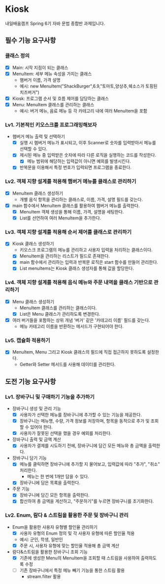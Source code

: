 # Kiosk
 내일배움캠프 Spring 6기 자바 문법 종합반 과제입니다.

## 필수 기능 요구사항
### 클래스 정의
- [x] Main: 시작 지점이 되는 클래스
- [x] MenuItem: 세부 메뉴 속성을 가지는 클래스
  - 햄버거 이름, 가격 설명
  - 예시: new MenuItem("ShackBurger",6.9,"토마토,양상추,쉑소스가 토핑된 치즈버거")
- [x] Kiosk: 프로그램 순서 및 흐름 제어를 담당하는 클래스
- [x] Menu: MenuItem 클래스를 관리하는 클래스
  - 예시: 버거 메뉴, 음료 메뉴 등 각 카테고리 내에 여러 MenuItem을 포함
### Lv1. 기본적인 키오스크를 프로그래밍해보자
- 햄버거 메뉴 출력 및 선택하기
  - [x] 실행 시 햄버거 메뉴가 표시되고, 이후 Scanner로 숫자를 입력받아서 메뉴를 선택할 수 있다.
  - [x] 제시된 메뉴 중 입력받은 숫자에 따라 다른 로직을 실행하는 코드를 작성한다.
    - [x] 메뉴 범위에 해당하는 입력값이 아니면 예외를 발생시킨다.
  - [x] 반복문을 이용해서 특정 번호가 입력되면 프로그램을 종료한다.
### Lv2. 객체 지향 설계를 적용해 햄버거 메뉴를 클래스로 관리하기
- [x] MenuItem 클래스 생성하기
  - 개별 음식 항목을 관리하는 클래스로, 이름, 가격, 설명 필드를 갖는다.
- [x] main 함수에서 MenuItem 클래스를 활용하여 햄버거 메뉴를 출력한다.
  - [x] MenuItem 객체 생성을 통해 이름, 가격, 설명을 세팅한다.
  - [x] List를 선언하여 여러 MenuItem을 추가한다.
### Lv3. 객체 지향 설계를 적용해 순서 제어를 클래스로 관리하기
- [x] Kiosk 클래스 생성하기
  - 키오스크 프로그램의 메뉴를 관리하고 사용자 입력을 처리하는 클래스이다.
  - [x] MenuItem을 관리하는 리스트가 필드로 존재한다.
  - [x] main 함수에서 관리하는 입력과 반복문 로직은 start 함수를 만들어 관리한다.
  - [x] List<MenuItem> menuItems는 Kiosk 클래스 생성자를 통해 값을 할당한다.
### Lv4. 객체 지향 설계를 적용해 음식 메뉴와 주문 내역을 클래스 기반으로 관리하기
- [x] Menu 클래스 생성하기
  - MenuItem 클래스를 관리하는 클래스이다.
  - [x] List<MenuItem>은 Menu 클래스가 관리하도록 변경한다.
- [x] 여러 버거들을 포함하는 상위 개념 '버거' 같은 '카테고리 이름' 필드를 갖는다.
  - 메뉴 카테고리 이름을 반환하는 메서드가 구현되어야 한다.
### Lv5. 캡슐화 적용하기
- [x] MenuItem, Menu 그리고 Kiosk 클래스의 필드에 직접 접근하지 못하도록 설정한다.
  - Getter와 Setter 메서드를 사용해 데이터를 관리한다.

## 도전 기능 요구사항
### Lv1. 장바구니 및 구매하기 기능을 추가하기
- 장바구니 생성 및 관리 기능
  - [x] 사용자가 선택한 메뉴를 장바구니에 추가할 수 있는 기능을 제공한다.
  - [x] 장바구니는 메뉴명, 수량, 가격 정보를 저장하며, 항목을 동적으로 추가 및 조회할 수 있어야 한다.
  - [x] 사용자가 잘못된 선택을 했을 경우 예외를 처리한다.
- 장바구니 출력 및 금액 계산
  - [x] 사용자가 결제를 시도하기 전에, 장바구니에 담긴 모든 메뉴와 총 금액을 출력한다.
- 장바구니 담기 기능
  - [x] 메뉴를 클릭하면 장바구니에 추가할 지 물어보고, 입력값에 따라 "추가", "취소" 처리한다.
    - 메뉴는 한 번에 1개만 담을 수 있다.
  - [x] 장바구니에 담은 목록을 출력한다.
- 주문 기능
  - [x] 장바구니에 담긴 모든 항목을 출력한다.
  - [x] 합산하여 총 금액을 게산하고, "주문하기"를 누르면 장바구니를 초기화한다.
### Lv2. Enum, 람다 & 스트림을 활용한 주문 및 장바구니 관리
- Enum을 활용한 사용자 유형별 할인율 관리하기
  - [x] 사용자 유형의 Enum 정의 및 각 사용자 유형에 따른 할인율 적용
  - 예시: 군인, 학생, 일반인
  - [x] 주문 시, 사용자 유형에 맞는 할인율 적용해 총 금액 계산
- 람다&스트림을 활용한 장바구니 조회 기능
  - [x] 기존에 생성한 Menu의 MenuItem을 조회할 때 스트림을 사용하여 출력하도록 수정
  - [ ] 기존 장바구니에서 특정 메뉴 빼기 기능을 통한 스트림 활용
    - stream.filter 활용
